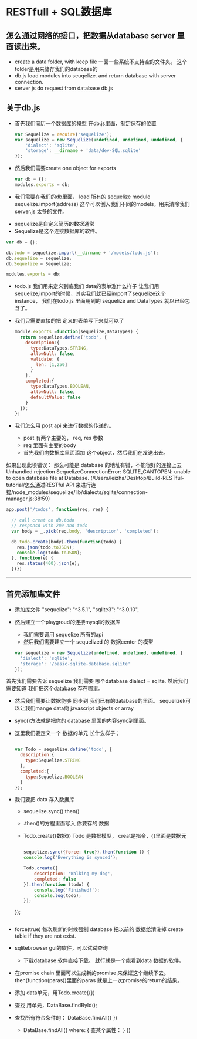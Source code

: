 # RESTfull + SQL数据库

## 怎么通过网络的接口，把数据从database server 里面读出来。

- create a data folder, with keep file 一面一些系统不支持空的文件夹。
 这个folder是用来储存我们的database的
 - db.js load modules into seuqelize. and return database with server connection.
 - server js do request from database db.js

## 关于db.js

- 首先我们简历一个数据库的模型 在db.js里面，制定保存的位置
    ```javascript
    var Sequelize = require('sequelize');
    var sequelize = new Sequelize(undefined, undefined, undefined, {
    	'dialect': 'sqlite',
    	'storage': __dirname + 'data/dev-SQL.sqlite'
    });
    ```
- 然后我们需要create one object for exports
  ```javascript
  var db = {};
  modules.exports = db;
  ```

- 我们需要在我们的db里面， load 所有的 sequelize module
  sequelize.import(address) 这个可以倒入我们不同的models，用来清除我们
  server.js 太多的文件。

 * sequelize是自定义简历的数据通常
 * Sequelize是这个连接数据库的软件。

 ```javascript
 var db = {};

 db.todo = sequelize.import(__dirname + '/models/todo.js');
 db.sequelize = sequelize;
 db.Sequelize = Sequelize;

 modules.exports = db;
 ```

- todo.js 我们用来定义到底我们 data的表单涨什么样子
让我们用sequelize,import的时候，其实我们就已经import了sequelize这个instance， 我们在todo.js 里面用到的 sequelize and DataTypes 就以已经包含了。
- 我们只需要直接的把 定义的表单写下来就可以了

  ```javascript
  module.exports =function(sequelize,DataTypes) {
    return sequelize.define('todo', {
      description:{
        type:DataTypes.STRING,
        allowNull: false,
        validate: {
          len: [1,250]
        }
      },
      completed:{
        type:DataTypes.BOOLEAN,
        allowNull: false,
        defaultValue: false
      }
    });
  };
  ```

- 我们怎么用 post api 来进行数据的传递的。
  * post 有两个主要的， req, res 参数
  * req 里面有主要的body
  * 首先我们向数据库里面添加 这个object，然后我们在发送出去。

如果出现此项错误： 那么可能是 database 的地址有错，不能很好的连接上去
  Unhandled rejection SequelizeConnectionError: SQLITE_CANTOPEN: unable to open database file
      at Database.<anonymous> (/Users/leizha/Desktop/Build-RESTful-tutorial/怎么通过RESTful API 来进行连接/node_modules/sequelize/lib/dialects/sqlite/connection-manager.js:38:59)

```javascript
app.post('/todos', function(req, res) {

  // call creat on db.todo
  // responsd with 200 and todo
  var body = _.pick(req.body, 'description', 'completed');

  db.todo.create(body).then(function(todo) {
    res.json(todo.toJSON);
    console.log(todo.toJSON);
  }, function(e) {
    res.status(400).json(e);
  })})

```

--------------------------------------------------------------


## 首先添加库文件
- 添加库文件
"sequelize": "^3.5.1",
"sqlite3": "^3.0.10",

- 然后建立一个playgroud的连接mysql的数据库
  * 我们需要调用 sequelize 所有的api
  * 然后我们需要建立一个 sequelized 的 数据center 的模型

  ```javascript
  var sequelize = new Sequelize(undefined, undefined, undefined, {
    'dialect': 'sqlite',
    'storage': '/basic-sqlite-database.sqlite'
  });
  ```
首先我们需要告诉 sequelize 我们需要 哪个database dialect = sqlite.
然后我们需要知道 我们把这个database 存在哪里。

- 然后我们需要让数据能够 同步到 我们已有的database的里面。
  sequelizek可以让我们mange data向 javascript objects or array
- sync()方法就是把你的 database 里面的内容sync到里面。
- 这里我们要定义一个 数据的单元 长什么样子；
    ```javascript

    var Todo = sequelize.define('todo', {
      description:{
        type:Sequelize.STRING
      },
      completed:{
        type:Sequelize.BOOLEAN
      }
    });

    ```
- 我们要把 data 存入数据库
  * sequelize.sync().then()
  * .then()的方程里面写入 你要存的 数据
  * Todo.create({数据}) Todo 是数据模型， creat是指令，{}里面是数据元

    ```javascript

    sequelize.sync({force: true}).then(function () {
  	console.log('Everything is synced');

  	Todo.create({
  		description: 'Walking my dog',
  		completed: false
  	}).then(function (todo) {
  		console.log('Finished!');
  		console.log(todo);
  	});
  });

  ```
- force(true) 每次刷新的时候强制 database 把以前的 数据给清洗掉
  create table if they are not exist.
- sqlitebrowser gui的软件，可以试试查询
  * 下载database 软件直接下载。 就行就是一个能看到data 数据的软件。
- 在promise chain 里面可以生成新的promise 来保证这个继续下去。
  then(function(paras))里面的paras 就是上一次promise的return的结果。

- 添加 data单元，用Todo.create({})
- 查找 用单元，DataBase.findById();
- 查找所有符合条件的： DataBase.findAll({
  })
  * DataBase.findAll({
    where: {
      查某个属性：
    }
    })
